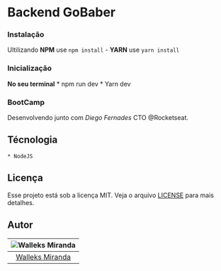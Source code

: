 # Backend GoBaber

### Instalação
Ultilizando __NPM__ use `npm install` - __YARN__ use `yarn install`

  ### Inicialização
  __No seu terminal__
    * npm run dev
    * Yarn dev
### BootCamp
Desenvolvendo junto com *Diego Fernades* CTO @Rocketseat.

## Técnologia
    * NodeJS

## Licença
Esse projeto está sob a licença MIT. Veja o arquivo [LICENSE](LICENSE.md) para mais detalhes.

## Autor

| ![Walleks Miranda](https://avatars2.githubusercontent.com/u/56007426?s=100&u=6b9d0f4c292d102bd0cd971677feafd4295a610b)|
|:---------------------:|
|  [Walleks Miranda](https://github.com/WalleksMR)
